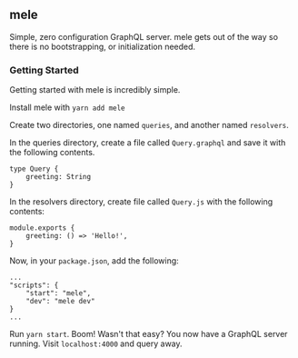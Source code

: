 
## mele

Simple, zero configuration GraphQL server. mele gets out of the way so there is no bootstrapping, or initialization needed.

### Getting Started
Getting started with mele is incredibly simple.

Install mele with ```yarn add mele```

Create two directories, one named ```queries```, and another named ```resolvers```.

In the queries directory, create a file called ```Query.graphql``` and save it with the following contents.

```
type Query {
    greeting: String
}
```

In the resolvers directory, create file called ```Query.js``` with the following contents:

```
module.exports {
    greeting: () => 'Hello!',
}
```

Now, in your ```package.json```, add the following:

```
...
"scripts": {
    "start": "mele",
    "dev": "mele dev"
}
...
```

Run ```yarn start```. Boom! Wasn't that easy? You now have a GraphQL server running. Visit ```localhost:4000``` and query away.
